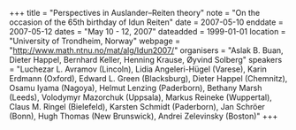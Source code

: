 +++
title = "Perspectives in Auslander–Reiten theory"
note = "On the occasion of the 65th birthday of Idun Reiten"
date = 2007-05-10
enddate = 2007-05-12
dates = "May 10 - 12, 2007"
dateadded = 1999-01-01
location = "University of Trondheim, Norway"
webpage = "http://www.math.ntnu.no/mat/alg/Idun2007/"
organisers = "Aslak B. Buan, Dieter Happel, Bernhard Keller, Henning Krause, Øyvind Solberg"
speakers = "Luchezar L. Avramov (Lincoln), Lidia Angeleri-Hügel (Varese), Karin Erdmann (Oxford), Edward L. Green (Blacksburg), Dieter Happel (Chemnitz), Osamu Iyama (Nagoya), Helmut Lenzing (Paderborn), Bethany Marsh (Leeds), Volodymyr Mazorchuk (Uppsala), Markus Reineke (Wuppertal), Claus M. Ringel (Bielefeld), Karsten Schmidt (Paderborn), Jan Schröer (Bonn), Hugh Thomas (New Brunswick), Andrei Zelevinsky (Boston)"
+++
